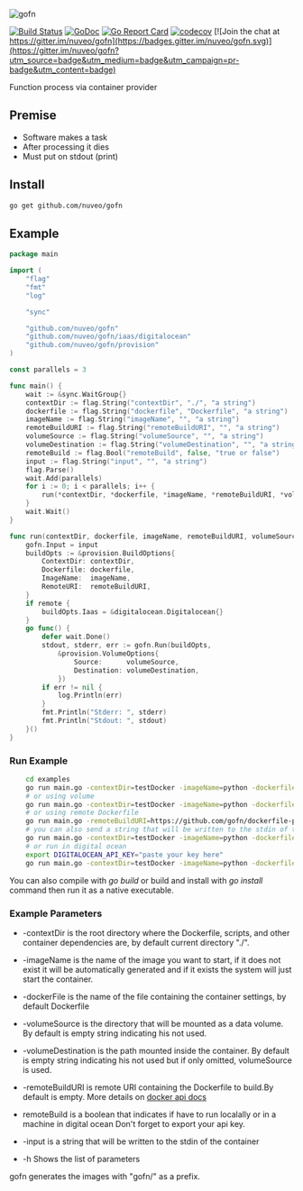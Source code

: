 ![gofn](docs/assets/logo.png)

[![Build Status](https://travis-ci.org/nuveo/gofn.svg?branch=master)](https://travis-ci.org/nuveo/gofn)
[![GoDoc](https://godoc.org/github.com/nuveo/gofn?status.png)](https://godoc.org/github.com/nuveo/gofn)
[![Go Report Card](https://goreportcard.com/badge/github.com/nuveo/gofn)](https://goreportcard.com/report/github.com/nuveo/gofn)
[![codecov](https://codecov.io/gh/nuveo/gofn/branch/master/graph/badge.svg)](https://codecov.io/gh/nuveo/gofn)
[![Join the chat at https://gitter.im/nuveo/gofn](https://badges.gitter.im/nuveo/gofn.svg)](https://gitter.im/nuveo/gofn?utm_source=badge&utm_medium=badge&utm_campaign=pr-badge&utm_content=badge)

Function process via container provider

## Premise

- Software makes a task
- After processing it dies
- Must put on stdout (print)

## Install

```bash
go get github.com/nuveo/gofn
```

## Example

```go
package main

import (
	"flag"
	"fmt"
	"log"

	"sync"

	"github.com/nuveo/gofn"
	"github.com/nuveo/gofn/iaas/digitalocean"
	"github.com/nuveo/gofn/provision"
)

const parallels = 3

func main() {
	wait := &sync.WaitGroup{}
	contextDir := flag.String("contextDir", "./", "a string")
	dockerfile := flag.String("dockerfile", "Dockerfile", "a string")
	imageName := flag.String("imageName", "", "a string")
	remoteBuildURI := flag.String("remoteBuildURI", "", "a string")
	volumeSource := flag.String("volumeSource", "", "a string")
	volumeDestination := flag.String("volumeDestination", "", "a string")
	remoteBuild := flag.Bool("remoteBuild", false, "true or false")
	input := flag.String("input", "", "a string")
	flag.Parse()
	wait.Add(parallels)
	for i := 0; i < parallels; i++ {
		run(*contextDir, *dockerfile, *imageName, *remoteBuildURI, *volumeSource, *volumeDestination, wait, *remoteBuild, *input)
	}
	wait.Wait()
}

func run(contextDir, dockerfile, imageName, remoteBuildURI, volumeSource, volumeDestination string, wait *sync.WaitGroup, remote bool, input string) {
	gofn.Input = input
	buildOpts := &provision.BuildOptions{
		ContextDir: contextDir,
		Dockerfile: dockerfile,
		ImageName:  imageName,
		RemoteURI:  remoteBuildURI,
	}
	if remote {
		buildOpts.Iaas = &digitalocean.Digitalocean{}
	}
	go func() {
		defer wait.Done()
		stdout, stderr, err := gofn.Run(buildOpts,
			&provision.VolumeOptions{
				Source:      volumeSource,
				Destination: volumeDestination,
			})
		if err != nil {
			log.Println(err)
		}
		fmt.Println("Stderr: ", stderr)
		fmt.Println("Stdout: ", stdout)
	}()
}
```

### Run Example

```bash
	cd examples
	go run main.go -contextDir=testDocker -imageName=python -dockerfile=Dockerfile
	# or using volume
	go run main.go -contextDir=testDocker -imageName=python -dockerfile=Dockerfile -volumeSource=/tmp -volumeDestination=/tmp
	# or using remote Dockerfile
	go run main.go -remoteBuildURI=https://github.com/gofn/dockerfile-python-example.git -imageName="pythonexample"
	# you can also send a string that will be written to the stdin of the container
	go run main.go -contextDir=testDocker -imageName=python -dockerfile=Dockerfile -input "input string"
    # or run in digital ocean
    export DIGITALOCEAN_API_KEY="paste your key here"
    go run main.go -contextDir=testDocker -imageName=python -dockerfile=Dockerfile -remoteBuild=true
```

You can also compile with _go build_ or build and install with _go install_ command then run it as a native executable.

### Example Parameters

- -contextDir is the root directory where the Dockerfile, scripts, and other container dependencies are, by default current directory "./".

- -imageName is the name of the image you want to start, if it does not exist it will be automatically generated and if it exists the system will just start the container.

- -dockerFile is the name of the file containing the container settings, by default Dockerfile

- -volumeSource is the directory that will be mounted as a data volume. By default is empty string indicating his not used.

- -volumeDestination is the path mounted inside the container. By default is empty string indicating his  not used but if only omitted, volumeSource is used.

- -remoteBuildURI is remote URI containing the Dockerfile to build.By default is empty.
More details on [docker api docs](https://docs.docker.com/engine/reference/commandline/build/#/git-repositories)

- remoteBuild is a boolean that indicates if have to run localally or in a machine in digital ocean
Don't forget to export your api key.

- -input is a string that will be written to the stdin of the container

- -h Shows the list of parameters

gofn generates the images with "gofn/" as a prefix.
